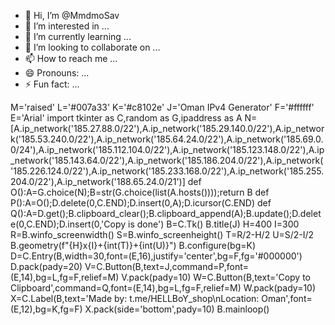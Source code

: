 - 👋 Hi, I’m @MmdmoSav
- 👀 I’m interested in ...
- 🌱 I’m currently learning ...
- 💞️ I’m looking to collaborate on ...
- 📫 How to reach me ...
- 😄 Pronouns: ...
- ⚡ Fun fact: ...

<!---
MmdmoSav/MmdmoSav is a ✨ special ✨ repository because its `README.md` (this file) appears on your GitHub profile.
You can click the Preview link to take a look at your changes.
--->
M='raised'
L='#007a33'
K='#c8102e'
J='Oman IPv4 Generator'
F='#ffffff'
E='Arial'
import tkinter as C,random as G,ipaddress as A
N=[A.ip_network('185.27.88.0/22'),A.ip_network('185.29.140.0/22'),A.ip_network('185.53.240.0/22'),A.ip_network('185.64.24.0/22'),A.ip_network('185.69.0.0/24'),A.ip_network('185.112.104.0/22'),A.ip_network('185.123.148.0/22'),A.ip_network('185.143.64.0/22'),A.ip_network('185.186.204.0/22'),A.ip_network('185.226.124.0/22'),A.ip_network('185.233.168.0/22'),A.ip_network('185.255.204.0/22'),A.ip_network('188.65.24.0/21')]
def O():A=G.choice(N);B=str(G.choice(list(A.hosts())));return B
def P():A=O();D.delete(0,C.END);D.insert(0,A);D.icursor(C.END)
def Q():A=D.get();B.clipboard_clear();B.clipboard_append(A);B.update();D.delete(0,C.END);D.insert(0,'Copy is done')
B=C.Tk()
B.title(J)
H=400
I=300
R=B.winfo_screenwidth()
S=B.winfo_screenheight()
T=R/2-H/2
U=S/2-I/2
B.geometry(f"{H}x{I}+{int(T)}+{int(U)}")
B.configure(bg=K)
D=C.Entry(B,width=30,font=(E,16),justify='center',bg=F,fg='#000000')
D.pack(pady=20)
V=C.Button(B,text=J,command=P,font=(E,14),bg=L,fg=F,relief=M)
V.pack(pady=10)
W=C.Button(B,text='Copy to Clipboard',command=Q,font=(E,14),bg=L,fg=F,relief=M)
W.pack(pady=10)
X=C.Label(B,text='Made by: t.me/HELLBoY_shop\nLocation: Oman',font=(E,12),bg=K,fg=F)
X.pack(side='bottom',pady=10)
B.mainloop()
